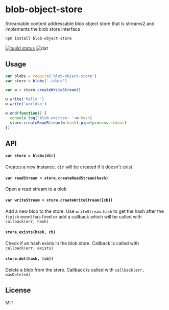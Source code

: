 # blob-object-store

Streamable content addressable blob object store that is streams2 and implements the blob store interface

``` js
npm install blob-object-store
```

[![build status](http://img.shields.io/travis/mafintosh/blob-object-store.svg?style=flat)](http://travis-ci.org/mafintosh/blob-object-store)
![dat](http://img.shields.io/badge/Development%20sponsored%20by-dat-green.svg?style=flat)

## Usage

``` js
var blobs = require('blob-object-store')
var store = blobs('./data')

var w = store.createWriteStream()

w.write('hello ')
w.write('world\n')

w.end(function() {
  console.log('blob written: '+w.hash)
  store.createReadStream(w.hash).pipe(process.stdout)
})
```

## API

#### `var store = blobs(dir)`

Creates a new instance. `dir` will be created if it doesn't exist.

#### `var readStream = store.createReadStream(hash)`

Open a read stream to a blob

#### `var writeStream = store.createWriteStream([cb])`

Add a new blob to the store. Use `writeStream.hash` to get the hash after the `finish` event has fired
or add a callback which will be called with `callback(err, hash)`

#### `store.exists(hash, cb)`

Check if an hash exists in the blob store. Callback is called with `callback(err, exists)`

#### `store.del(hash, [cb])`

Delete a blob from the store. Callback is called with `callback(err, wasDeleted)`

## License

MIT